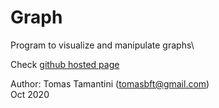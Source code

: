 # Graph

Program to visualize and manipulate graphs\

Check [github hosted page](https://tomas-tamantini.github.io/graph/)

Author: Tomas Tamantini (tomasbft@gmail.com)\
Oct 2020
